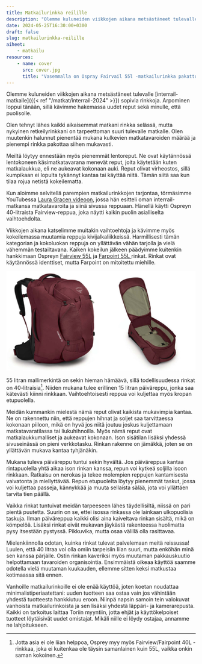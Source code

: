 ```yaml
---
title: Matkailurinkka reilille
description: "Olemme kuluneiden viikkojen aikana metsästäneet tulevalle interrail-matkalle sopivia rinkkoja. Arpominen loppui tänään, sillä kävimme hakemassa uudet reput sekä minulle, että puolisolle."
date: 2024-05-25T16:30:00+0300
draft: false
slug: matkailurinkka-reilille
aiheet:
    - matkailu
resources:
    - name: cover
      src: cover.jpg
      title: "Vasemmalla on Ospray Fairvail 55l -matkailurinkka pakattuna. Päiväreppu on kiinnitetty ison rinkan selkäpuolelle hihnoilla. Oikealla näkyy rinkka avattuna. Se muistuttaa matkalaukkua, jonka kansi on avattu ja sisällä on yksi suuri tila sekä kiristysremmit."
---
```

Olemme kuluneiden viikkojen aikana metsästäneet tulevalle [interrail-matkalle]({{< ref "/matkat/interrail-2024" >}}) sopivia rinkkoja. Arpominen loppui tänään, sillä kävimme hakemassa uudet reput sekä minulle, että puolisolle.

<!--more-->

Olen tehnyt lähes kaikki aikaisemmat matkani rinkka selässä, mutta nykyinen retkeilyrinkkani on tarpeettoman suuri tulevalle matkalle. Olen muutenkin halunnut pienentää mukana kulkevien matkatavaroiden määrää ja pienempi rinkka pakottaa siihen mukavasti.

Meiltä löytyy ennestään myös pienemmät lentoreput. Ne ovat käytännössä lentokoneen käsimatkatavarana menevät reput, joita käytetään kuten matkalaukkua, eli ne aukeavat kokonaan auki. Reput olivat virheostos, sillä kumpikaan ei lopulta tykännyt kantaa tai käyttää niitä. Tämän siitä saa kun tilaa rojua netistä kokeilematta.

Kun aloimme selvitellä parempien matkailurinkkojen tarjontaa, törmäsimme YouTubessa [Laura Gracen videoon](https://www.youtube.com/watch?v=xww47QsTbTE), jossa hän esitteli oman interrail-matkansa matkatavaroita ja siinä sivussa reppuaan. Hänellä käytti Ospreyn 40-litraista Fairview-reppua, joka näytti kaikin puolin asialliselta vaihtoehdolta.

Viikkojen aikana katselimme muitakin vaihtoehtoja ja kävimme myös kokeilemassa muutamia reppuja kivijalkaliikkeissä. Harmillisesti tämän kategorian ja kokoluokan reppuja on yllättävän vähän tarjolla ja vielä vähemmän testailtavana. Kaiken kokeilun jälkeen päädyimme kuitenkin hankkimaan Ospreyn [Fairview 55L](https://www.osprey.com/eu/osprey-fairview-55-f22) ja [Farpoint 55L ](https://www.osprey.com/eu/osprey-farpoint-55-f22) rinkat. Rinkat ovat käytännössä identtiset, mutta Farpoint on mitoitettu miehille.

![Vasemmalla on Ospray Fairvail 55l -matkailurinkka pakattuna. Päiväreppu on kiinnitetty ison rinkan selkäpuolelle hihnoilla. Oikealla näkyy rinkka avattuna. Se muistuttaa matkalaukkua, jonka kansi on avattu ja sisällä on yksi suuri tila sekä kiristysremmit.](cover.jpg "Ospray Fairview 55L -matkailurinkka, jollainen tuli puolisoni käyttöön. Värikin on sama. Itselleni tuli saman kokoinen Farpoint-malli harmaana.")

55 litran mallimerkintä on sekin hieman hämäävä, sillä todellisuudessa rinkat on 40-litraisia[^1]. Niiden mukana tulee erillinen 15 litran päiväreppu, jonka saa kätevästi kiinni rinkkaan. Vaihtoehtoisesti reppua voi kuljettaa myös kropan etupuolella.

Meidän kummankin mielestä nämä reput olivat kaikista mukavimpia kantaa. Ne on rakennettu niin, että reppujen hihnat ja soljet saa tarvittaessa kokonaan piiloon, mikä on hyvä jos niitä joutuu joskus kuljettamaan matkatavaratilassa tai liukuhihnoilla. Myös nämä reput ovat matkalaukkumalliset ja aukeavat kokonaan. Ison sisätilan lisäksi yhdessä sivuseinässä on pieni verkkotasku. Rinkan rakenne on jämäkkä, joten se on yllättävän mukava kantaa tyhjänäkin.

Mukana tuleva päiväreppu tuntui sekin hyvältä. Jos päiväreppua kantaa rintapuolella yhtä aikaa ison rinkan kanssa, repun voi kytkeä soljilla isoon rinkkaan. Ratkaisu on nerokas ja tekee molempien reppujen kantamisesta vaivatonta ja miellyttävää. Repun etupuolelta löytyy pienemmät taskut, jossa voi kuljettaa passeja, kännykkää ja muuta sellaista sälää, jota voi yllättäen tarvita tien päällä.

Vaikka rinkat tuntuivat meidän tarpeeseen lähes täydellisiltä, niissä on pari pientä puutetta. Suurin on se, ettei isossa rinkassa ole lainkaan ulkopuolisia taskuja. Ilman päiväreppua kaikki olisi aina kaiveltava rinkan sisältä, mikä on kömpelöä. Lisäksi rinkat eivät mukavan jäykästä rakenteessa huolimatta pysy itsestään pystyssä. Pikkuvika, mutta osaa välillä olla rasittavaa.

Mielenkiinnolla odotan, kuinka rinkat tulevat palvelemaan meitä reissussa! Luulen, että 40 litraa voi olla omiin tarpeisiin liian suuri, mutta enköhän minä sen kanssa pärjäile. Ostin rinkan kaveriksi myös muutaman pakkauskuutio helpottamaan tavaroiden organisointia. Ensimmäistä oikeaa käyttöä saamme odotella vielä muutaman kuukauden, ellemme sitten keksi matkustaa kotimaassa sitä ennen.

Vanhoille matkailurinkoille ei ole enää käyttöä, joten koetan noudattaa minimalistiperiaatettani: uuden tuotteen saa ostaa vain jos vähintään yhdestä tuotteesta hankkiutuu eroon. Niinpä napsin samoin tein valokuvat vanhoista matkailurinkoista ja sen lisäksi yhdestä läppäri- ja kamerarepusta. Kaikki on tarkoitus laittaa Toriin myyntiin, jotta ehjät ja käyttökelpoiset tuotteet löytäisivät uudet omistajat. Mikäli niille ei löydy ostajaa, annamme ne lahjoitukseen.

[^1]: Jotta asia ei ole liian helppoa, Osprey myy myös Fairview/Fairpoint 40L -rinkkaa, joka ei kuitenkaa ole täysin samanlainen kuin 55L, vaikka onkin saman kokoinen.